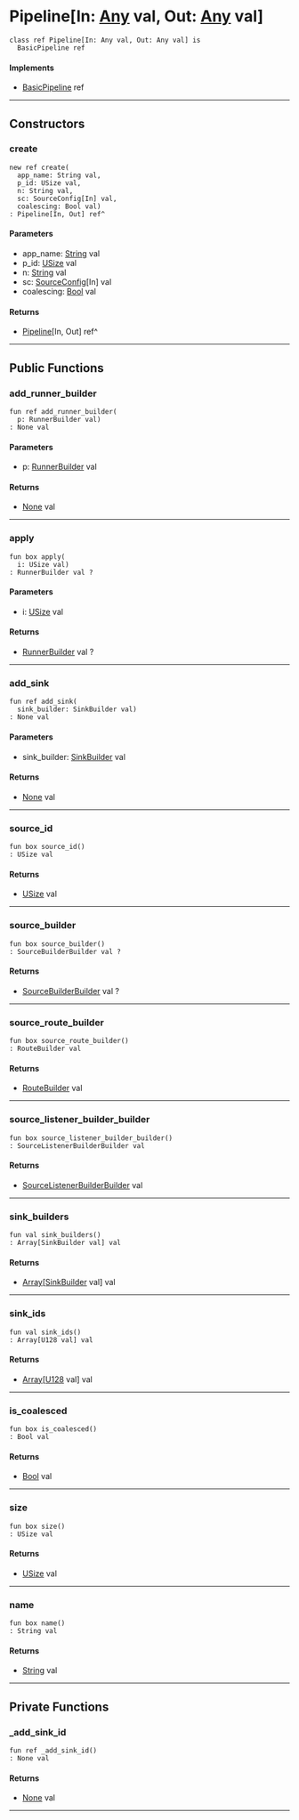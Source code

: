# Pipeline\[In: [Any](builtin-Any) val, Out: [Any](builtin-Any) val\]

```pony
class ref Pipeline[In: Any val, Out: Any val] is
  BasicPipeline ref
```

#### Implements

* [BasicPipeline](wallaroo-BasicPipeline) ref

---

## Constructors

### create

```pony
new ref create(
  app_name: String val,
  p_id: USize val,
  n: String val,
  sc: SourceConfig[In] val,
  coalescing: Bool val)
: Pipeline[In, Out] ref^
```
#### Parameters

*   app_name: [String](builtin-String) val
*   p_id: [USize](builtin-USize) val
*   n: [String](builtin-String) val
*   sc: [SourceConfig](wallaroo-core-source-SourceConfig)\[In\] val
*   coalescing: [Bool](builtin-Bool) val

#### Returns

* [Pipeline](wallaroo-Pipeline)\[In, Out\] ref^

---

## Public Functions

### add_runner_builder

```pony
fun ref add_runner_builder(
  p: RunnerBuilder val)
: None val
```
#### Parameters

*   p: [RunnerBuilder](wallaroo-core-topology-RunnerBuilder) val

#### Returns

* [None](builtin-None) val

---

### apply

```pony
fun box apply(
  i: USize val)
: RunnerBuilder val ?
```
#### Parameters

*   i: [USize](builtin-USize) val

#### Returns

* [RunnerBuilder](wallaroo-core-topology-RunnerBuilder) val ?

---

### add_sink

```pony
fun ref add_sink(
  sink_builder: SinkBuilder val)
: None val
```
#### Parameters

*   sink_builder: [SinkBuilder](wallaroo-core-sink-SinkBuilder) val

#### Returns

* [None](builtin-None) val

---

### source_id

```pony
fun box source_id()
: USize val
```

#### Returns

* [USize](builtin-USize) val

---

### source_builder

```pony
fun box source_builder()
: SourceBuilderBuilder val ?
```

#### Returns

* [SourceBuilderBuilder](wallaroo-core-source-SourceBuilderBuilder) val ?

---

### source_route_builder

```pony
fun box source_route_builder()
: RouteBuilder val
```

#### Returns

* [RouteBuilder](wallaroo-core-routing-RouteBuilder) val

---

### source_listener_builder_builder

```pony
fun box source_listener_builder_builder()
: SourceListenerBuilderBuilder val
```

#### Returns

* [SourceListenerBuilderBuilder](wallaroo-core-source-SourceListenerBuilderBuilder) val

---

### sink_builders

```pony
fun val sink_builders()
: Array[SinkBuilder val] val
```

#### Returns

* [Array](builtin-Array)\[[SinkBuilder](wallaroo-core-sink-SinkBuilder) val\] val

---

### sink_ids

```pony
fun val sink_ids()
: Array[U128 val] val
```

#### Returns

* [Array](builtin-Array)\[[U128](builtin-U128) val\] val

---

### is_coalesced

```pony
fun box is_coalesced()
: Bool val
```

#### Returns

* [Bool](builtin-Bool) val

---

### size

```pony
fun box size()
: USize val
```

#### Returns

* [USize](builtin-USize) val

---

### name

```pony
fun box name()
: String val
```

#### Returns

* [String](builtin-String) val

---

## Private Functions

### _add_sink_id

```pony
fun ref _add_sink_id()
: None val
```

#### Returns

* [None](builtin-None) val

---

